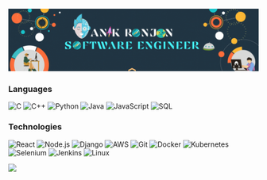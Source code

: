 [![](https://raw.githubusercontent.com/AnikRonjon/AnikRonjon/master/profile.gif)](https://github.com/AnikRonjon)

### Languages

![C](https://img.shields.io/badge/-C-511?&logo=C&logoColor=00599C)
![C++](https://img.shields.io/badge/-C++-511?&logo=c%2b%2b&logoColor=00599C)
![Python](https://img.shields.io/badge/-Python-511?&logo=Python)
![Java](https://img.shields.io/badge/-Java-511?&logo=Java&logoColor=007396)
![JavaScript](https://img.shields.io/badge/-JavaScript-511?&logo=JavaScript)
![SQL](https://img.shields.io/badge/-SQL-511?&logo=MySQL)

### Technologies


![React](https://img.shields.io/badge/-React-511?&logo=React)
![Node.js](https://img.shields.io/badge/-Node.js-511?&logo=node.js)
![Django](https://img.shields.io/badge/-Django-511?&logo=Django&logoColor=00599C)
![AWS](https://img.shields.io/badge/-AWS-511?&logo=Amazon-AWS&logoColor=F90)
![Git](https://img.shields.io/badge/-Git-511?&logo=Git)
![Docker](https://img.shields.io/badge/-Docker-511?&logo=Docker)
![Kubernetes](https://img.shields.io/badge/-Kubernetes-511?&logo=Kubernetes)
![Selenium](https://img.shields.io/badge/-Selenium-511?logo=Selenium)
![Jenkins](https://img.shields.io/badge/-Jenkins-511?logo=Jenkins)
![Linux](https://img.shields.io/badge/-Linux-511?&logo=Linux)

<a href="https://github.com/AnikRonjon"><img height="137px" src="https://github-readme-stats.vercel.app/api?username=AnikRonjon&hide_title=true&hide_border=true&show_icons=true&include_all_commits=true&count_private=true&line_height=21&text_color=000&icon_color=000&bg_color=0,ea6161,ffc64d,fffc4d,52fa5a&theme=graywhite" /></a>
